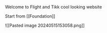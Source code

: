 Welcome to Flight and Tikk cool looking website

Start from [[Foundation]]

![[Pasted image 20240515153058.png]]